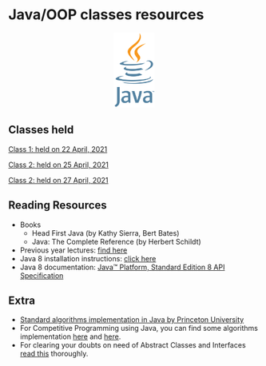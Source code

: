 # Java/OOP classes resources
<div align="center"><img src="Java.png" height="150"/></div>

## Classes held

[Class 1: held on 22 April, 2021](2021_04_22_JavaClass-1 (OOP-1))

[Class 2: held on 25 April, 2021](2021_04_25_JavaClass-2 (OOP-2))

[Class 2: held on 27 April, 2021](2021_04_27_JavaClass-3 (JavaFX-1))

## Reading Resources

-   Books
    -   Head First Java (by Kathy Sierra, Bert Bates)
    -   Java: The Complete Reference (by Herbert Schildt)
-   Previous year lectures: [find here](https://github.com/CC-MNNIT/2020-21-Classes/tree/master/Java)
-   Java 8 installation instructions: [click here](https://docs.google.com/document/d/1MrsuUJ05V6GazqPcjNPifAi3UjLHhCnU4QiN-4fvJyc/edit?usp=sharing)
-   Java 8 documentation: [Java™ Platform, Standard Edition 8 API Specification](https://docs.oracle.com/javase/8/docs/api/)

## Extra
-   [Standard algorithms implementation in Java by Princeton University](https://algs4.cs.princeton.edu/code/)
-   For Competitive Programming using Java, you can find some algorithms implementation [here](https://github.com/indy256/codelibrary/tree/master/java) and [here](https://github.com/williamfiset/algorithms).
-   For clearing your doubts on need of Abstract Classes and Interfaces [read this](https://cc-mnnit.github.io/2018-19-Classes/Java/2018_08_16_Java-Class-3/) thoroughly.
